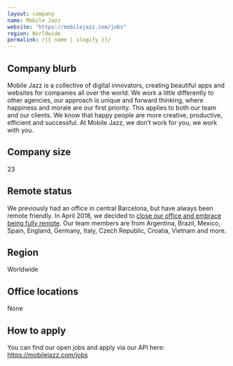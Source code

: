 ```yaml
---
layout: company
name: Mobile Jazz
website: "https://mobilejazz.com/jobs"
region: Worldwide
permalink: /{{ name | slugify }}/
---
```


## Company blurb

Mobile Jazz is a collective of digital innovators, creating beautiful apps and websites for companies all over the world. We work a little differently to other agencies, our approach is unique and forward thinking, where happiness and morale are our first priority. This applies to both our team and our clients. We know that happy people are more creative, productive, efficient and successful. At Mobile Jazz, we don’t work for you, we work with you.

## Company size

23

## Remote status

We previously had an office in central Barcelona, but have always been remote friendly. In April 2018, we decided to [close our office and embrace being fully remote](https://mobilejazz.com/blog/going-fully-remote-six-months-on/). Our team members are from Argentina, Brazil, Mexico, Spain, England, Germany, Italy, Czech Republic, Croatia, Vietnam and more.

## Region

Worldwide

## Office locations

None

## How to apply

You can find our open jobs and apply via our API here: https://mobilejazz.com/jobs